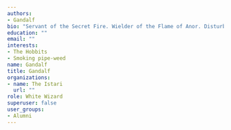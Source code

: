 ```yaml
---
authors:
- Gandalf
bio: "Servant of the Secret Fire. Wielder of the Flame of Anor. Disturber of the peace."
education: ""
email: ""
interests:
- The Hobbits
- Smoking pipe-weed
name: Gandalf
title: Gandalf
organizations:
- name: The Istari
  url: ""
role: White Wizard
superuser: false
user_groups:
- Alumni
---
```


